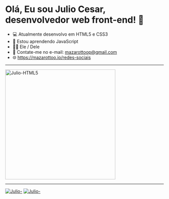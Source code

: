 # Olá, Eu sou Julio Cesar, desenvolvedor web front-end! 👋
- 💻 Atualmente desenvolvo em HTML5 e CSS3
- 📖 Estou aprendendo JavaScript
- 🏳️‍🌈 Ele / Dele
- 📩 Contate-me no e-mail: mazarottoop@gmail.com
- 🌐 https://mazarottoo.io/redes-sociais
<hr>
<img style="width: 350px;" src="https://i.postimg.cc/vTfZJMHq/html-css-js.png" alt="Julio-HTML5">
<hr>
<a href="https://instagram.com/mazarottoo_" target="_blank"><img src="https://i.postimg.cc/Qtn89CVn/instagram-github.png" alt="Julio-"></a>
<a href="https://linkedin.com/in/mazarottoo" target="_blank"><img  src="https://i.postimg.cc/05YZsBXF/Linkedln.png" alt="Julio-"></a>
